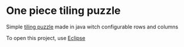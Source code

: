 <h1>One piece tiling puzzle</h1>

Simple <a href="https://en.wikipedia.org/wiki/Tiling_puzzle">tiling puzzle</a> made in java witch configurable rows and columns

To open this project, use <a href="https://eclipse.org/">Eclipse</a>
